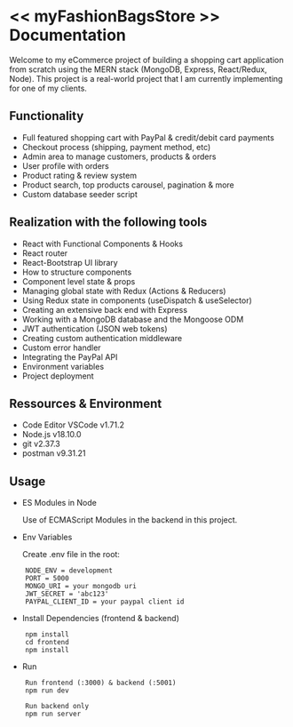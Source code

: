 # << myFashionBagsStore >> Documentation

Welcome to my eCommerce project of building a shopping cart application from scratch using the MERN stack (MongoDB, Express, React/Redux, Node). This project is a real-world project that I am currently implementing for one of my clients.

## Functionality
- Full featured shopping cart with PayPal & credit/debit card payments
- Checkout process (shipping, payment method, etc)
- Admin area to manage customers, products & orders
- User profile with orders
- Product rating & review system
- Product search, top products carousel, pagination & more
- Custom database seeder script

## Realization with the following tools
- React with Functional Components & Hooks
- React router
- React-Bootstrap UI library
- How to structure components
- Component level state & props
- Managing global state with Redux (Actions & Reducers)
- Using Redux state in components (useDispatch & useSelector)
- Creating an extensive back end with Express
- Working with a MongoDB database and the Mongoose ODM
- JWT authentication (JSON web tokens)
- Creating custom authentication middleware
- Custom error handler
- Integrating the PayPal API
- Environment variables
- Project deployment

## Ressources & Environment
- Code Editor VSCode v1.71.2
- Node.js v18.10.0
- git v2.37.3
- postman v9.31.21

## Usage
- ES Modules in Node

  Use of ECMAScript Modules in the backend in this project.

- Env Variables

  Create .env file in the root:
```
    NODE_ENV = development
    PORT = 5000
    MONGO_URI = your mongodb uri
    JWT_SECRET = 'abc123'
    PAYPAL_CLIENT_ID = your paypal client id
```
- Install Dependencies (frontend & backend)
```
    npm install
    cd frontend
    npm install
```

- Run
```
    Run frontend (:3000) & backend (:5001)
    npm run dev
```

```
    Run backend only
    npm run server
```
